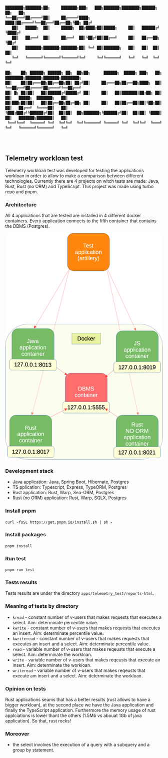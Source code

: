 ```

████████╗███████╗██╗     ███████╗███╗   ███╗███████╗████████╗██████╗ ██╗   ██╗                              
╚══██╔══╝██╔════╝██║     ██╔════╝████╗ ████║██╔════╝╚══██╔══╝██╔══██╗╚██╗ ██╔╝                              
   ██║   █████╗  ██║     █████╗  ██╔████╔██║█████╗     ██║   ██████╔╝ ╚████╔╝                               
   ██║   ██╔══╝  ██║     ██╔══╝  ██║╚██╔╝██║██╔══╝     ██║   ██╔══██╗  ╚██╔╝                                
   ██║   ███████╗███████╗███████╗██║ ╚═╝ ██║███████╗   ██║   ██║  ██║   ██║                                 
   ╚═╝   ╚══════╝╚══════╝╚══════╝╚═╝     ╚═╝╚══════╝   ╚═╝   ╚═╝  ╚═╝   ╚═╝                                 
                                                                                                            
██╗    ██╗ ██████╗ ██████╗ ██╗  ██╗██╗      ██████╗  █████╗ ███╗   ██╗    ████████╗███████╗███████╗████████╗
██║    ██║██╔═══██╗██╔══██╗██║ ██╔╝██║     ██╔═══██╗██╔══██╗████╗  ██║    ╚══██╔══╝██╔════╝██╔════╝╚══██╔══╝
██║ █╗ ██║██║   ██║██████╔╝█████╔╝ ██║     ██║   ██║███████║██╔██╗ ██║       ██║   █████╗  ███████╗   ██║   
██║███╗██║██║   ██║██╔══██╗██╔═██╗ ██║     ██║   ██║██╔══██║██║╚██╗██║       ██║   ██╔══╝  ╚════██║   ██║   
╚███╔███╔╝╚██████╔╝██║  ██║██║  ██╗███████╗╚██████╔╝██║  ██║██║ ╚████║       ██║   ███████╗███████║   ██║   
 ╚══╝╚══╝  ╚═════╝ ╚═╝  ╚═╝╚═╝  ╚═╝╚══════╝ ╚═════╝ ╚═╝  ╚═╝╚═╝  ╚═══╝       ╚═╝   ╚══════╝╚══════╝   ╚═╝   
                                                                                                                 
                          
                                                                                        
```
## Telemetry workloan test
Telemetry workloan test was developed for testing the applications workloan in order to allow to make a comparison between different technologies. Currently there are 4 projects on witch tests are made: Java, Rust, Rust (no ORM) and TypeScript. This project was made using turbo repo and pnpm.

### Architecture
All 4 applications that are tested are installed in 4 different docker containers. Every application connects to the fifth container that contains the DBMS (Postgres).

![architecture](telemetry_workloan_test.png)


### Development stack
 - Java application: Java, Spring Boot, Hibernate, Postgres
 - TS pplication: Typescript, Express, TypeORM, Postgres
 - Rust application: Rust, Warp, Sea-ORM, Postgres
 - Rust (no ORM) application: Rust, Warp, SQLX, Postgres

### Install pnpm
```curl -fsSL https://get.pnpm.io/install.sh | sh -```

### Install packages
```pnpm install```

### Run test
```pnpm run test```

### Tests results
Tests results  are under the directory `apps/telemetry_test/reports-html`. 

### Meaning of tests by directory
 - `kread` - constant number of v-users that makes requests that executes a select. Aim: determinate percentile value. 
 - `kwrite` - constant number of v-users that makes requests that executes an insert. Aim: determinate percentile value.
 - `kwriteread` - constant number of v-users that makes requests that executes an insert and a select. Aim: determinate percentile value.
 - `read` - variable number of v-users that makes reqeusts that execute a select. Aim: determinate the workloan.
 - `write` - variable number of v-users that makes reqeusts that execute an insert. Aim: determinate the workloan.
 - `writeread` - variable number of v-users that makes reqeusts that execute am insert and a select. Aim: determinate the workloan.

### Opinion on tests
Rust applications seams that has a better results (rust allows to have a bigger workloan), at the second place we have the Java application and finally the TypeScript application.
Furthermore the memory usage of rust applciations is lower thant the others (1.5Mb vs abouat 1Gb of java application). So that, rust rocks!

### Moreover
 - the select involves the execution of a query with a subquery and a group by statement.